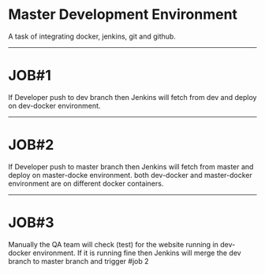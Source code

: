 # Master Development Environment
A task of integrating docker, jenkins, git and github.

---

# JOB#1
If Developer push to dev branch then Jenkins will fetch from dev and deploy on dev-docker environment.

---

# JOB#2
If Developer push to master branch then Jenkins will fetch from master and deploy on master-docke environment.
both dev-docker and master-docker environment are on different docker containers.

---

# JOB#3
Manually the QA team will check (test) for the website running in dev-docker environment. If it is running fine then Jenkins will merge the dev branch to master branch and trigger #job 2

